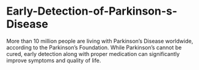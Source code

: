 # Early-Detection-of-Parkinson-s-Disease
More than 10 million people are living with Parkinson’s Disease worldwide, according to the Parkinson’s Foundation. While Parkinson’s cannot be cured, early detection along with proper medication can significantly improve symptoms and quality of life.
